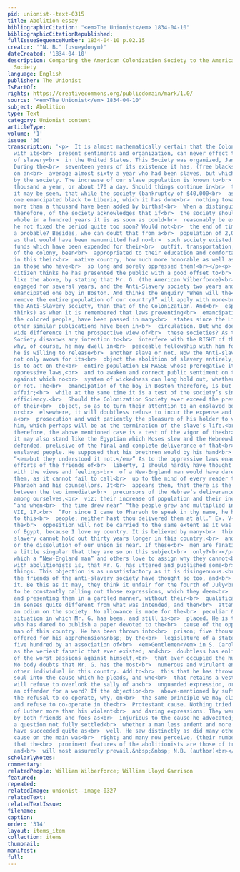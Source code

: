 ```yaml
---
pid: unionist--text-0315
title: Abolition essay
bibliographicCitation: "<em>The Unionist</em> 1834-04-10"
bibliographicCitationRepublished: 
fullIssueSequenceNumber: 1834-04-10 p.02.15
creator: '"N. B." (psueydonym)'
dateCreated: '1834-04-10'
description: Comparing the American Colonization Society to the American Anti-Slavery
  Society
language: English
publisher: The Unionist
IsPartOf: 
rights: https://creativecommons.org/publicdomain/mark/1.0/
source: "<em>The Unionist</em> 1834-04-10"
subject: Abolition
type: Text
category: Unionist content
articleType: 
volume: '1'
issue: '36'
transcription: '<p>  It is almost mathematically certain that the Colonization Society
  with its<br>  present sentiments and organization, can never effect the abolition
  of slavery<br>  in the United States. This Society was organized, January 14, 1817.
  During the<br>  seventeen years of its existence it has, (free blacks aside) transported
  on an<br>  average almost sixty a year who had been slaves, but which were not<br>  emancipated
  by the society. The increase of our slave population is known to<br>  be about 60
  thousand a year, or about 170 a day. Should things continue in<br>  this ratio,
  it may be seen, that while the society (bankruptcy of $40,000<br>  aside) is transporting
  one emancipated black to Liberia, which it has done<br>  nothing toward manumitting,
  more than a thousand have been added by births!<br>  When a distinguished friend,
  therefore, of the society acknowledges that if<br>  the society should remove the
  whole in a hundred years it is as soon as could<br>  reasonably be expected, has
  he not fixed the period quite too soon? Would not<br>  the end of time be quite
  a probable? Besides, who can doubt that from a<br>  population of 2,000,000 as many
  as that would have been manumnitted had no<br>  such society existed. And had the
  funds which have been expended for their<br>  outfit, transportation, and mal-administration
  of the colony, been<br>  appropriated to their education and comfortable settlement
  in this their<br>  native country, how much more honorable as well as righteous
  in those who have<br>  so long and sorely oppressed them!<br></p><p>  A New-England
  citizen thinks he has presented the public with a good offset to<br>  calculations
  like the above, by stating that Mr. G. (the American Wilberforce)<br>  has been
  engaged for several years, and the Anti-Slavery society two years and<br>  have
  emancipated one boy in Boston. And thinks the enquiry "When will the<br>  society
  remove the entire population of our country?” will apply with more<br>  force to
  the Anti-Slavery society, than that of the Colonization. And<br>  especially (he
  thinks) as when it is remembered that laws preventing<br>  emancipation and oppressing
  the colored people, have been passed in many<br>  states since the Liberator and
  other similar publications have been in<br>  circulation. But who does not see a
  wide difference in the prospective view of<br>  these societies? As the Colonization
  Society disavows any intention to<br>  interfere with the RIGHT of the slave holder,
  why, of course, he may dwell in<br>  peaceable fellowship with him forever, whether
  he is willing to release<br>  another slave or not. Now the Anti-slavery Society
  not only avows for its<br>  object the abolition of slavery entirely, but its object
  is to act on the<br>  entire population EN MASSE whose prerogative it is to remove
  oppressive laws,<br>  and to awaken and correct public sentiment on this subject,
  against which no<br>  system of wickedness can long hold out, whether legalised
  or not. The<br>  emancipation of the boy in Boston therefore, is but an incidental
  affair;<br>  while at the same time it is a test of the society’s sincerity and
  efficiency.<br>  Should the Colonization Society ever exceed the prescribed limits
  of their<br>  object, so as to turn their attention to an enslaved boy in Boston
  or<br>  elsewhere, it will doubtless refuse to incur the expense and trouble of
  a<br>  prosecution and wait patiently the pleasure of his holder to voluntarily<br>  release
  him, which perhaps will be at the termination of the slave’s life.<br></p><p>  While
  therefore, the above mentioned case is a test of the vigor of the<br>  society,
  it may also stand like the Egyptian which Moses slew and the Hebrew<br>  which he
  defended, prelusive of the final and complete deliverance of that<br>  unhappy and
  enslaved people. He supposed that his brethren would by his hand<br>  deliver them;
  “<em>but they understood it not.</em>” As to the oppressive laws enacted since the
  efforts of the friends of<br>  liberty, I should hardly have thought that a man
  with the views and feelings<br>  of a New-England man would have dared to utter
  them, as it cannot fail to call<br>  up to the mind of every reader the policy of
  Pharaoh and his counsellors. It<br>  appears then, that there is the strongest analogy
  between the two immediate<br>  precursors of the Hebrew’s deliverance, and circumstances
  among ourselves,<br>  viz: their increase of population and their increased oppression;
  “and when<br>  the time drew near” “the people grew and multiplied in Egypt. Acts
  VII, 17.<br>  “For since I came to Pharaoh to speak in thy name, he hath done evil
  to this<br>  people; neither hast thou delivered them at all.” Ex. V-23. I hope
  the<br>  opposition will not be carried to the same extent as it was by the<br>  Anti-abolitionists
  of Egypt, because I love my country. It is believed by many<br>  thinking men that
  slavery cannot hold out thirty years longer in this country;<br>  and that its extermination,
  or the dissolution of our union is near. If these<br>  men are fanatics, is it not
  a little singular that they are so on this subject<br>  only?<br></p><p>  The reason
  which a “New-England man” and others love to assign why they cannot<br>  co-operate
  with abolitionists is, that Mr. G. has uttered and published some<br>  extravagant
  things. This objection is as unsatisfactory as it is disingenuous.<br>  Many of
  the friends of the anti-slavery society have thought so too, and<br>  regretted
  it. Be this as it may, they think it unfair for the fourth of July<br>  orators
  to be constantly calling out those expressions, which they deem<br>  exceptionable,
  and presenting them in a garbled manner, without their<br>  qualifications, and
  in senses quite different from what was intended, and then<br>  attempting to fix
  an odium on the society. No allowance is made for the<br>  peculiar &amp; extraordinary
  situation in which Mr. G. has been, and still is<br>  placed. He is the first man
  who has dared to publish a paper devoted to the<br>  cause of the oppressed colored
  man of this country. He has been thrown into<br>  prison; five thousand dollars
  offered for his apprehension&nbsp; by the<br>  legislature of a state, and two thousand
  five hundred by an association of<br>  <em>Gentlemen</em> in S. Carolina, denounced
  as the veriest fanatic that ever existed; and<br>  doubtless has enlisted a combination
  of the worst passions against himself,<br>  that ever occupied the human breast.
  No body doubts that Mr. G. has the most<br>  numerous and virulent enemies of any
  other individual in this country. Add to<br>  this that he has thrown his whole
  soul into the cause which he pleads, and who<br>  that retains a vestige of candor
  will refuse to overlook the sally of an<br>  unguarded expression, or make a man
  an offender for a word? If the objection<br>  above-mentioned by sufficient to justify
  the refusal to co-operate, why, on<br>  the same principle we may cling to Popery,
  and refuse to co-operate in the<br>  Protestant cause. Nothing tried the friends
  of Luther more than his violent<br>  and daring expressions. They were considered
  by both friends and foes as<br>  injurious to the cause he advocated; yet it is
  a question not fully settled<br>  whether a man less ardent and more prudent, would
  have succeeded quite as<br>  well. He saw distinctly as did many others that his
  cause on the main was<br>  right; and many now perceive, (their number fast increasing)
  that the<br>  prominent features of the abolitionists are those of truth and justice,
  and<br>  will most assuredly prevail.&nbsp;&nbsp; N.B. (author)<br></p>'
scholarlyNotes: 
commentary: 
relatedPeople: William Wilberforce; William Lloyd Garrison
featured: 
repeated: 
relatedImage: unionist--image-0327
relatedText: 
relatedTextIssue: 
filename: 
caption: 
order: '314'
layout: items_item
collection: items
thumbnail: 
manifest: 
full: 
---
```


